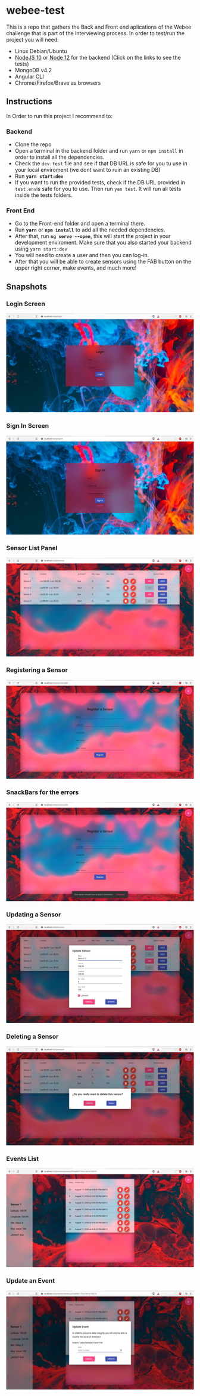 # webee-test
This is a repo that gathers the Back and Front end aplications of the Webee challenge that is part of the interviewing process.
In order to test/run the project you will need:
* Linux Debian/Ubuntu
* [NodeJS 10](https://github.com/LautaroJayat/webee_test_backend/runs/995400930?check_suite_focus=true) or [Node 12](https://github.com/LautaroJayat/webee_test_backend/runs/995400944?check_suite_focus=true) for the backend (Click on the links to see the tests)
* MongoDB v4.2
* Angular CLI
* Chrome/Firefox/Brave as browsers

## Instructions 
In Order to run this project I recommend to:
### Backend
* Clone the repo
* Open a terminal in the backend folder and run `yarn` or `npm install` in order to install all the dependencies.
* Check the `dev.test` file and see if that DB URL is safe for you tu use in your local enviroment (we dont want to ruin an existing DB)
* Run **`yarn start:dev`**
* If you want to run the provided tests, check if the DB URL provided in `test.env`is safe for you to use. Then run `yan test`. It will run all tests inside the tests folders.

### Front End
* Go to the Front-end folder and open a terminal there.
* Run **`yarn`** or **`npm install`** to add all the needed dependencies.
* After that, run **`ng serve --open`**, this will start the project in your development enviroment. Make sure that you also started your backend using `yarn start:dev`
* You will need to create a user and then you can log-in.
* After that you will be able to create sensors using the FAB button on the upper right corner, make events, and much more!

## Snapshots
### Login Screen
![login screen](https://github.com/LautaroJayat/webee_test_front_end/blob/master/readme-img/login.jpg)
### Sign In Screen
![sign in screen](https://github.com/LautaroJayat/webee_test_front_end/blob/master/readme-img/sign-in.jpg)
### Sensor List Panel
![Sensor list panel](https://github.com/LautaroJayat/webee_test_front_end/blob/master/readme-img/sensors-list.jpg)
### Registering a Sensor
![Sensor form](https://github.com/LautaroJayat/webee_test_front_end/blob/master/readme-img/register-sensor.jpg)
### SnackBars for the errors
![Register error](https://github.com/LautaroJayat/webee_test_front_end/blob/master/readme-img/register-errors.jpg)
### Updating a Sensor
![Update sensor](https://github.com/LautaroJayat/webee_test_front_end/blob/master/readme-img/update-sensor.jpg)
### Deleting a Sensor
![delete sensor prompt](https://github.com/LautaroJayat/webee_test_front_end/blob/master/readme-img/delete-sensor.jpg)
### Events List
![event lists](https://github.com/LautaroJayat/webee_test_front_end/blob/master/readme-img/event-list.jpg)
### Update an Event
![Update Event](https://github.com/LautaroJayat/webee_test_front_end/blob/master/readme-img/update-event.jpg)

